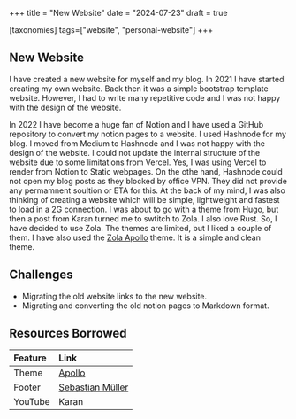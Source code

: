 +++
title = "New Website"
date = "2024-07-23"
draft = true

[taxonomies]
tags=["website", "personal-website"]
+++

## New Website

I have created a new website for myself and my blog.
In 2021 I have started creating my own website. Back then it was a simple bootstrap template website. However, I had to write many repetitive code and I was not happy with the design of the website.

In 2022 I have become a huge fan of Notion and I have used a GitHub repository to convert my notion pages to a website. I used Hashnode for my blog. I moved from Medium to Hashnode and I was not happy with the design of the website. I could not update the internal structure of the website due to some limitations from Vercel. Yes, I was using Vercel to render from Notion to Static webpages. On the othe hand, Hashnode could not open my blog posts as they blocked by office VPN. They did not provide any permamnent soultion or ETA for this.
At the back of my mind, I was also thinking of creating a website which will be simple, lightweight and fastest to load in a 2G connection. I was about to go with a theme from Hugo, but then a post from Karan turned me to swtitch to Zola. I also love Rust. So, I have decided to use Zola. The themes are limited, but I liked a couple of them. I have also used the [Zola Apollo](https://github.com/not-matthias/apollo) theme. It is a simple and clean theme.

## Challenges
* Migrating the old website links to the new website.
* Migrating and converting the old notion pages to Markdown format.


## Resources Borrowed

| Feature | Link |
|:--------|:-----|
| Theme | [Apollo](https://github.com/not-matthias/apollo) |
| Footer | [Sebastian Müller](https://github.com/sbmueller/sbmueller.github.io) |
| YouTube | Karan |